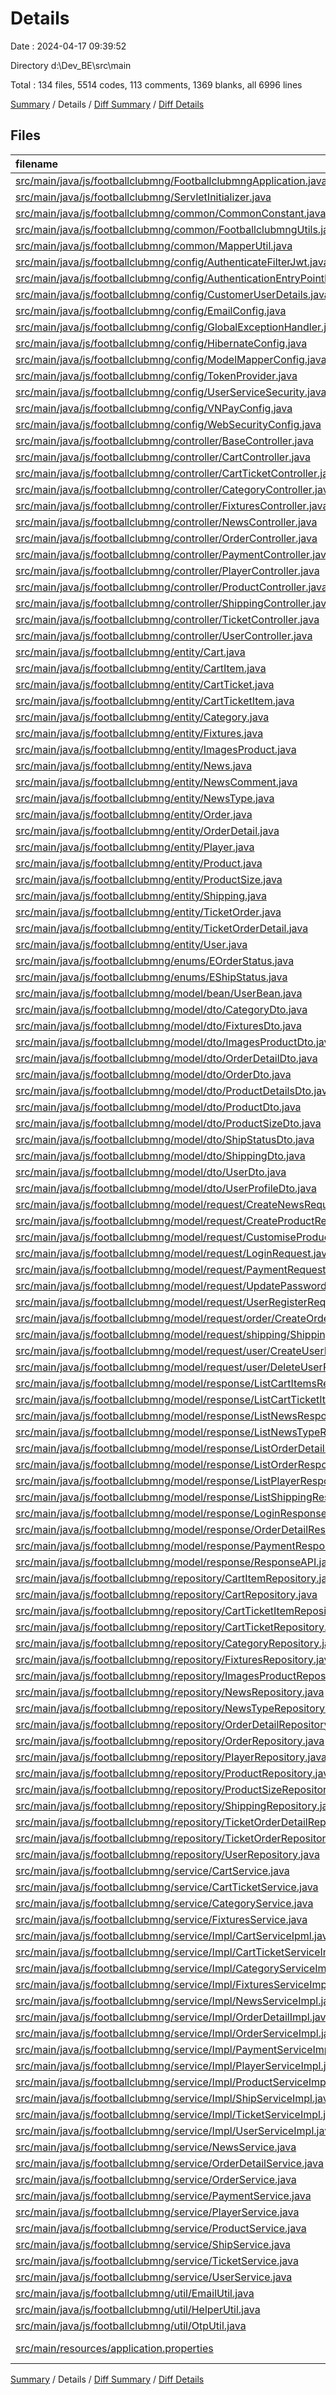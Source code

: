 # Details

Date : 2024-04-17 09:39:52

Directory d:\\Dev_BE\\src\\main

Total : 134 files,  5514 codes, 113 comments, 1369 blanks, all 6996 lines

[Summary](results.md) / Details / [Diff Summary](diff.md) / [Diff Details](diff-details.md)

## Files
| filename | language | code | comment | blank | total |
| :--- | :--- | ---: | ---: | ---: | ---: |
| [src/main/java/js/footballclubmng/FootballclubmngApplication.java](/src/main/java/js/footballclubmng/FootballclubmngApplication.java) | Java | 12 | 0 | 5 | 17 |
| [src/main/java/js/footballclubmng/ServletInitializer.java](/src/main/java/js/footballclubmng/ServletInitializer.java) | Java | 9 | 0 | 5 | 14 |
| [src/main/java/js/footballclubmng/common/CommonConstant.java](/src/main/java/js/footballclubmng/common/CommonConstant.java) | Java | 238 | 15 | 93 | 346 |
| [src/main/java/js/footballclubmng/common/FootballclubmngUtils.java](/src/main/java/js/footballclubmng/common/FootballclubmngUtils.java) | Java | 49 | 0 | 11 | 60 |
| [src/main/java/js/footballclubmng/common/MapperUtil.java](/src/main/java/js/footballclubmng/common/MapperUtil.java) | Java | 174 | 1 | 48 | 223 |
| [src/main/java/js/footballclubmng/config/AuthenticateFilterJwt.java](/src/main/java/js/footballclubmng/config/AuthenticateFilterJwt.java) | Java | 47 | 0 | 11 | 58 |
| [src/main/java/js/footballclubmng/config/AuthenticationEntryPointHandler.java](/src/main/java/js/footballclubmng/config/AuthenticationEntryPointHandler.java) | Java | 24 | 0 | 3 | 27 |
| [src/main/java/js/footballclubmng/config/CustomerUserDetails.java](/src/main/java/js/footballclubmng/config/CustomerUserDetails.java) | Java | 72 | 1 | 17 | 90 |
| [src/main/java/js/footballclubmng/config/EmailConfig.java](/src/main/java/js/footballclubmng/config/EmailConfig.java) | Java | 24 | 0 | 5 | 29 |
| [src/main/java/js/footballclubmng/config/GlobalExceptionHandler.java](/src/main/java/js/footballclubmng/config/GlobalExceptionHandler.java) | Java | 21 | 0 | 4 | 25 |
| [src/main/java/js/footballclubmng/config/HibernateConfig.java](/src/main/java/js/footballclubmng/config/HibernateConfig.java) | Java | 58 | 4 | 10 | 72 |
| [src/main/java/js/footballclubmng/config/ModelMapperConfig.java](/src/main/java/js/footballclubmng/config/ModelMapperConfig.java) | Java | 15 | 1 | 4 | 20 |
| [src/main/java/js/footballclubmng/config/TokenProvider.java](/src/main/java/js/footballclubmng/config/TokenProvider.java) | Java | 46 | 3 | 10 | 59 |
| [src/main/java/js/footballclubmng/config/UserServiceSecurity.java](/src/main/java/js/footballclubmng/config/UserServiceSecurity.java) | Java | 23 | 0 | 4 | 27 |
| [src/main/java/js/footballclubmng/config/VNPayConfig.java](/src/main/java/js/footballclubmng/config/VNPayConfig.java) | Java | 127 | 2 | 13 | 142 |
| [src/main/java/js/footballclubmng/config/WebSecurityConfig.java](/src/main/java/js/footballclubmng/config/WebSecurityConfig.java) | Java | 105 | 0 | 20 | 125 |
| [src/main/java/js/footballclubmng/controller/BaseController.java](/src/main/java/js/footballclubmng/controller/BaseController.java) | Java | 25 | 0 | 7 | 32 |
| [src/main/java/js/footballclubmng/controller/CartController.java](/src/main/java/js/footballclubmng/controller/CartController.java) | Java | 125 | 0 | 15 | 140 |
| [src/main/java/js/footballclubmng/controller/CartTicketController.java](/src/main/java/js/footballclubmng/controller/CartTicketController.java) | Java | 78 | 0 | 9 | 87 |
| [src/main/java/js/footballclubmng/controller/CategoryController.java](/src/main/java/js/footballclubmng/controller/CategoryController.java) | Java | 60 | 0 | 11 | 71 |
| [src/main/java/js/footballclubmng/controller/FixturesController.java](/src/main/java/js/footballclubmng/controller/FixturesController.java) | Java | 63 | 0 | 9 | 72 |
| [src/main/java/js/footballclubmng/controller/NewsController.java](/src/main/java/js/footballclubmng/controller/NewsController.java) | Java | 140 | 0 | 19 | 159 |
| [src/main/java/js/footballclubmng/controller/OrderController.java](/src/main/java/js/footballclubmng/controller/OrderController.java) | Java | 50 | 0 | 15 | 65 |
| [src/main/java/js/footballclubmng/controller/PaymentController.java](/src/main/java/js/footballclubmng/controller/PaymentController.java) | Java | 43 | 4 | 11 | 58 |
| [src/main/java/js/footballclubmng/controller/PlayerController.java](/src/main/java/js/footballclubmng/controller/PlayerController.java) | Java | 72 | 0 | 13 | 85 |
| [src/main/java/js/footballclubmng/controller/ProductController.java](/src/main/java/js/footballclubmng/controller/ProductController.java) | Java | 83 | 0 | 14 | 97 |
| [src/main/java/js/footballclubmng/controller/ShippingController.java](/src/main/java/js/footballclubmng/controller/ShippingController.java) | Java | 25 | 0 | 10 | 35 |
| [src/main/java/js/footballclubmng/controller/TicketController.java](/src/main/java/js/footballclubmng/controller/TicketController.java) | Java | 11 | 14 | 5 | 30 |
| [src/main/java/js/footballclubmng/controller/UserController.java](/src/main/java/js/footballclubmng/controller/UserController.java) | Java | 217 | 0 | 31 | 248 |
| [src/main/java/js/footballclubmng/entity/Cart.java](/src/main/java/js/footballclubmng/entity/Cart.java) | Java | 24 | 0 | 6 | 30 |
| [src/main/java/js/footballclubmng/entity/CartItem.java](/src/main/java/js/footballclubmng/entity/CartItem.java) | Java | 38 | 0 | 12 | 50 |
| [src/main/java/js/footballclubmng/entity/CartTicket.java](/src/main/java/js/footballclubmng/entity/CartTicket.java) | Java | 21 | 0 | 7 | 28 |
| [src/main/java/js/footballclubmng/entity/CartTicketItem.java](/src/main/java/js/footballclubmng/entity/CartTicketItem.java) | Java | 23 | 0 | 7 | 30 |
| [src/main/java/js/footballclubmng/entity/Category.java](/src/main/java/js/footballclubmng/entity/Category.java) | Java | 25 | 0 | 9 | 34 |
| [src/main/java/js/footballclubmng/entity/Fixtures.java](/src/main/java/js/footballclubmng/entity/Fixtures.java) | Java | 43 | 0 | 6 | 49 |
| [src/main/java/js/footballclubmng/entity/ImagesProduct.java](/src/main/java/js/footballclubmng/entity/ImagesProduct.java) | Java | 25 | 0 | 9 | 34 |
| [src/main/java/js/footballclubmng/entity/News.java](/src/main/java/js/footballclubmng/entity/News.java) | Java | 36 | 2 | 17 | 55 |
| [src/main/java/js/footballclubmng/entity/NewsComment.java](/src/main/java/js/footballclubmng/entity/NewsComment.java) | Java | 26 | 4 | 11 | 41 |
| [src/main/java/js/footballclubmng/entity/NewsType.java](/src/main/java/js/footballclubmng/entity/NewsType.java) | Java | 29 | 0 | 8 | 37 |
| [src/main/java/js/footballclubmng/entity/Order.java](/src/main/java/js/footballclubmng/entity/Order.java) | Java | 41 | 0 | 16 | 57 |
| [src/main/java/js/footballclubmng/entity/OrderDetail.java](/src/main/java/js/footballclubmng/entity/OrderDetail.java) | Java | 34 | 0 | 12 | 46 |
| [src/main/java/js/footballclubmng/entity/Player.java](/src/main/java/js/footballclubmng/entity/Player.java) | Java | 45 | 0 | 21 | 66 |
| [src/main/java/js/footballclubmng/entity/Product.java](/src/main/java/js/footballclubmng/entity/Product.java) | Java | 40 | 0 | 15 | 55 |
| [src/main/java/js/footballclubmng/entity/ProductSize.java](/src/main/java/js/footballclubmng/entity/ProductSize.java) | Java | 27 | 0 | 10 | 37 |
| [src/main/java/js/footballclubmng/entity/Shipping.java](/src/main/java/js/footballclubmng/entity/Shipping.java) | Java | 41 | 0 | 18 | 59 |
| [src/main/java/js/footballclubmng/entity/TicketOrder.java](/src/main/java/js/footballclubmng/entity/TicketOrder.java) | Java | 27 | 3 | 8 | 38 |
| [src/main/java/js/footballclubmng/entity/TicketOrderDetail.java](/src/main/java/js/footballclubmng/entity/TicketOrderDetail.java) | Java | 25 | 0 | 8 | 33 |
| [src/main/java/js/footballclubmng/entity/User.java](/src/main/java/js/footballclubmng/entity/User.java) | Java | 62 | 2 | 26 | 90 |
| [src/main/java/js/footballclubmng/enums/EOrderStatus.java](/src/main/java/js/footballclubmng/enums/EOrderStatus.java) | Java | 8 | 0 | 4 | 12 |
| [src/main/java/js/footballclubmng/enums/EShipStatus.java](/src/main/java/js/footballclubmng/enums/EShipStatus.java) | Java | 7 | 0 | 5 | 12 |
| [src/main/java/js/footballclubmng/model/bean/UserBean.java](/src/main/java/js/footballclubmng/model/bean/UserBean.java) | Java | 17 | 0 | 5 | 22 |
| [src/main/java/js/footballclubmng/model/dto/CategoryDto.java](/src/main/java/js/footballclubmng/model/dto/CategoryDto.java) | Java | 11 | 0 | 5 | 16 |
| [src/main/java/js/footballclubmng/model/dto/FixturesDto.java](/src/main/java/js/footballclubmng/model/dto/FixturesDto.java) | Java | 26 | 0 | 4 | 30 |
| [src/main/java/js/footballclubmng/model/dto/ImagesProductDto.java](/src/main/java/js/footballclubmng/model/dto/ImagesProductDto.java) | Java | 11 | 0 | 6 | 17 |
| [src/main/java/js/footballclubmng/model/dto/OrderDetailDto.java](/src/main/java/js/footballclubmng/model/dto/OrderDetailDto.java) | Java | 14 | 0 | 4 | 18 |
| [src/main/java/js/footballclubmng/model/dto/OrderDto.java](/src/main/java/js/footballclubmng/model/dto/OrderDto.java) | Java | 19 | 0 | 12 | 31 |
| [src/main/java/js/footballclubmng/model/dto/ProductDetailsDto.java](/src/main/java/js/footballclubmng/model/dto/ProductDetailsDto.java) | Java | 31 | 0 | 16 | 47 |
| [src/main/java/js/footballclubmng/model/dto/ProductDto.java](/src/main/java/js/footballclubmng/model/dto/ProductDto.java) | Java | 21 | 0 | 12 | 33 |
| [src/main/java/js/footballclubmng/model/dto/ProductSizeDto.java](/src/main/java/js/footballclubmng/model/dto/ProductSizeDto.java) | Java | 11 | 0 | 7 | 18 |
| [src/main/java/js/footballclubmng/model/dto/ShipStatusDto.java](/src/main/java/js/footballclubmng/model/dto/ShipStatusDto.java) | Java | 11 | 0 | 3 | 14 |
| [src/main/java/js/footballclubmng/model/dto/ShippingDto.java](/src/main/java/js/footballclubmng/model/dto/ShippingDto.java) | Java | 20 | 0 | 5 | 25 |
| [src/main/java/js/footballclubmng/model/dto/UserDto.java](/src/main/java/js/footballclubmng/model/dto/UserDto.java) | Java | 13 | 0 | 4 | 17 |
| [src/main/java/js/footballclubmng/model/dto/UserProfileDto.java](/src/main/java/js/footballclubmng/model/dto/UserProfileDto.java) | Java | 19 | 0 | 3 | 22 |
| [src/main/java/js/footballclubmng/model/request/CreateNewsRequest.java](/src/main/java/js/footballclubmng/model/request/CreateNewsRequest.java) | Java | 21 | 0 | 4 | 25 |
| [src/main/java/js/footballclubmng/model/request/CreateProductRequest.java](/src/main/java/js/footballclubmng/model/request/CreateProductRequest.java) | Java | 35 | 0 | 12 | 47 |
| [src/main/java/js/footballclubmng/model/request/CustomiseProductRequest.java](/src/main/java/js/footballclubmng/model/request/CustomiseProductRequest.java) | Java | 16 | 0 | 4 | 20 |
| [src/main/java/js/footballclubmng/model/request/LoginRequest.java](/src/main/java/js/footballclubmng/model/request/LoginRequest.java) | Java | 11 | 0 | 3 | 14 |
| [src/main/java/js/footballclubmng/model/request/PaymentRequest.java](/src/main/java/js/footballclubmng/model/request/PaymentRequest.java) | Java | 14 | 0 | 4 | 18 |
| [src/main/java/js/footballclubmng/model/request/UpdatePasswordRequest.java](/src/main/java/js/footballclubmng/model/request/UpdatePasswordRequest.java) | Java | 13 | 0 | 4 | 17 |
| [src/main/java/js/footballclubmng/model/request/UserRegisterRequest.java](/src/main/java/js/footballclubmng/model/request/UserRegisterRequest.java) | Java | 28 | 0 | 5 | 33 |
| [src/main/java/js/footballclubmng/model/request/order/CreateOrderRequest.java](/src/main/java/js/footballclubmng/model/request/order/CreateOrderRequest.java) | Java | 17 | 0 | 7 | 24 |
| [src/main/java/js/footballclubmng/model/request/shipping/ShippingRequest.java](/src/main/java/js/footballclubmng/model/request/shipping/ShippingRequest.java) | Java | 16 | 0 | 5 | 21 |
| [src/main/java/js/footballclubmng/model/request/user/CreateUserRequest.java](/src/main/java/js/footballclubmng/model/request/user/CreateUserRequest.java) | Java | 34 | 0 | 14 | 48 |
| [src/main/java/js/footballclubmng/model/request/user/DeleteUserRequest.java](/src/main/java/js/footballclubmng/model/request/user/DeleteUserRequest.java) | Java | 9 | 0 | 4 | 13 |
| [src/main/java/js/footballclubmng/model/response/ListCartItemsResponse.java](/src/main/java/js/footballclubmng/model/response/ListCartItemsResponse.java) | Java | 19 | 0 | 4 | 23 |
| [src/main/java/js/footballclubmng/model/response/ListCartTicketItemResponse.java](/src/main/java/js/footballclubmng/model/response/ListCartTicketItemResponse.java) | Java | 21 | 0 | 4 | 25 |
| [src/main/java/js/footballclubmng/model/response/ListNewsResponse.java](/src/main/java/js/footballclubmng/model/response/ListNewsResponse.java) | Java | 15 | 0 | 4 | 19 |
| [src/main/java/js/footballclubmng/model/response/ListNewsTypeResponse.java](/src/main/java/js/footballclubmng/model/response/ListNewsTypeResponse.java) | Java | 13 | 0 | 3 | 16 |
| [src/main/java/js/footballclubmng/model/response/ListOrderDetailsResponse.java](/src/main/java/js/footballclubmng/model/response/ListOrderDetailsResponse.java) | Java | 19 | 0 | 3 | 22 |
| [src/main/java/js/footballclubmng/model/response/ListOrderResponse.java](/src/main/java/js/footballclubmng/model/response/ListOrderResponse.java) | Java | 17 | 0 | 5 | 22 |
| [src/main/java/js/footballclubmng/model/response/ListPlayerResponse.java](/src/main/java/js/footballclubmng/model/response/ListPlayerResponse.java) | Java | 15 | 0 | 3 | 18 |
| [src/main/java/js/footballclubmng/model/response/ListShippingResponse.java](/src/main/java/js/footballclubmng/model/response/ListShippingResponse.java) | Java | 25 | 0 | 8 | 33 |
| [src/main/java/js/footballclubmng/model/response/LoginResponse.java](/src/main/java/js/footballclubmng/model/response/LoginResponse.java) | Java | 25 | 0 | 7 | 32 |
| [src/main/java/js/footballclubmng/model/response/OrderDetailResponse.java](/src/main/java/js/footballclubmng/model/response/OrderDetailResponse.java) | Java | 16 | 0 | 3 | 19 |
| [src/main/java/js/footballclubmng/model/response/PaymentResponse.java](/src/main/java/js/footballclubmng/model/response/PaymentResponse.java) | Java | 14 | 0 | 3 | 17 |
| [src/main/java/js/footballclubmng/model/response/ResponseAPI.java](/src/main/java/js/footballclubmng/model/response/ResponseAPI.java) | Java | 62 | 0 | 21 | 83 |
| [src/main/java/js/footballclubmng/repository/CartItemRepository.java](/src/main/java/js/footballclubmng/repository/CartItemRepository.java) | Java | 14 | 0 | 7 | 21 |
| [src/main/java/js/footballclubmng/repository/CartRepository.java](/src/main/java/js/footballclubmng/repository/CartRepository.java) | Java | 9 | 0 | 3 | 12 |
| [src/main/java/js/footballclubmng/repository/CartTicketItemRepository.java](/src/main/java/js/footballclubmng/repository/CartTicketItemRepository.java) | Java | 13 | 0 | 6 | 19 |
| [src/main/java/js/footballclubmng/repository/CartTicketRepository.java](/src/main/java/js/footballclubmng/repository/CartTicketRepository.java) | Java | 10 | 0 | 4 | 14 |
| [src/main/java/js/footballclubmng/repository/CategoryRepository.java](/src/main/java/js/footballclubmng/repository/CategoryRepository.java) | Java | 17 | 0 | 6 | 23 |
| [src/main/java/js/footballclubmng/repository/FixturesRepository.java](/src/main/java/js/footballclubmng/repository/FixturesRepository.java) | Java | 11 | 0 | 4 | 15 |
| [src/main/java/js/footballclubmng/repository/ImagesProductRepository.java](/src/main/java/js/footballclubmng/repository/ImagesProductRepository.java) | Java | 13 | 0 | 7 | 20 |
| [src/main/java/js/footballclubmng/repository/NewsRepository.java](/src/main/java/js/footballclubmng/repository/NewsRepository.java) | Java | 19 | 0 | 6 | 25 |
| [src/main/java/js/footballclubmng/repository/NewsTypeRepository.java](/src/main/java/js/footballclubmng/repository/NewsTypeRepository.java) | Java | 17 | 1 | 5 | 23 |
| [src/main/java/js/footballclubmng/repository/OrderDetailRepository.java](/src/main/java/js/footballclubmng/repository/OrderDetailRepository.java) | Java | 9 | 0 | 6 | 15 |
| [src/main/java/js/footballclubmng/repository/OrderRepository.java](/src/main/java/js/footballclubmng/repository/OrderRepository.java) | Java | 12 | 0 | 7 | 19 |
| [src/main/java/js/footballclubmng/repository/PlayerRepository.java](/src/main/java/js/footballclubmng/repository/PlayerRepository.java) | Java | 22 | 0 | 6 | 28 |
| [src/main/java/js/footballclubmng/repository/ProductRepository.java](/src/main/java/js/footballclubmng/repository/ProductRepository.java) | Java | 16 | 0 | 8 | 24 |
| [src/main/java/js/footballclubmng/repository/ProductSizeRepository.java](/src/main/java/js/footballclubmng/repository/ProductSizeRepository.java) | Java | 12 | 0 | 10 | 22 |
| [src/main/java/js/footballclubmng/repository/ShippingRepository.java](/src/main/java/js/footballclubmng/repository/ShippingRepository.java) | Java | 9 | 0 | 5 | 14 |
| [src/main/java/js/footballclubmng/repository/TicketOrderDetailRepository.java](/src/main/java/js/footballclubmng/repository/TicketOrderDetailRepository.java) | Java | 7 | 0 | 3 | 10 |
| [src/main/java/js/footballclubmng/repository/TicketOrderRepository.java](/src/main/java/js/footballclubmng/repository/TicketOrderRepository.java) | Java | 7 | 0 | 3 | 10 |
| [src/main/java/js/footballclubmng/repository/UserRepository.java](/src/main/java/js/footballclubmng/repository/UserRepository.java) | Java | 17 | 0 | 10 | 27 |
| [src/main/java/js/footballclubmng/service/CartService.java](/src/main/java/js/footballclubmng/service/CartService.java) | Java | 18 | 0 | 7 | 25 |
| [src/main/java/js/footballclubmng/service/CartTicketService.java](/src/main/java/js/footballclubmng/service/CartTicketService.java) | Java | 12 | 0 | 5 | 17 |
| [src/main/java/js/footballclubmng/service/CategoryService.java](/src/main/java/js/footballclubmng/service/CategoryService.java) | Java | 12 | 0 | 4 | 16 |
| [src/main/java/js/footballclubmng/service/FixturesService.java](/src/main/java/js/footballclubmng/service/FixturesService.java) | Java | 11 | 0 | 4 | 15 |
| [src/main/java/js/footballclubmng/service/Impl/CartServiceIpml.java](/src/main/java/js/footballclubmng/service/Impl/CartServiceIpml.java) | Java | 209 | 3 | 27 | 239 |
| [src/main/java/js/footballclubmng/service/Impl/CartTicketServiceImpl.java](/src/main/java/js/footballclubmng/service/Impl/CartTicketServiceImpl.java) | Java | 101 | 0 | 12 | 113 |
| [src/main/java/js/footballclubmng/service/Impl/CategoryServiceImpl.java](/src/main/java/js/footballclubmng/service/Impl/CategoryServiceImpl.java) | Java | 74 | 0 | 13 | 87 |
| [src/main/java/js/footballclubmng/service/Impl/FixturesServiceImpl.java](/src/main/java/js/footballclubmng/service/Impl/FixturesServiceImpl.java) | Java | 107 | 0 | 10 | 117 |
| [src/main/java/js/footballclubmng/service/Impl/NewsServiceImpl.java](/src/main/java/js/footballclubmng/service/Impl/NewsServiceImpl.java) | Java | 192 | 0 | 26 | 218 |
| [src/main/java/js/footballclubmng/service/Impl/OrderDetailImpl.java](/src/main/java/js/footballclubmng/service/Impl/OrderDetailImpl.java) | Java | 23 | 0 | 5 | 28 |
| [src/main/java/js/footballclubmng/service/Impl/OrderServiceImpl.java](/src/main/java/js/footballclubmng/service/Impl/OrderServiceImpl.java) | Java | 114 | 13 | 32 | 159 |
| [src/main/java/js/footballclubmng/service/Impl/PaymentServiceImpl.java](/src/main/java/js/footballclubmng/service/Impl/PaymentServiceImpl.java) | Java | 57 | 2 | 19 | 78 |
| [src/main/java/js/footballclubmng/service/Impl/PlayerServiceImpl.java](/src/main/java/js/footballclubmng/service/Impl/PlayerServiceImpl.java) | Java | 101 | 0 | 13 | 114 |
| [src/main/java/js/footballclubmng/service/Impl/ProductServiceImpl.java](/src/main/java/js/footballclubmng/service/Impl/ProductServiceImpl.java) | Java | 156 | 8 | 45 | 209 |
| [src/main/java/js/footballclubmng/service/Impl/ShipServiceImpl.java](/src/main/java/js/footballclubmng/service/Impl/ShipServiceImpl.java) | Java | 66 | 5 | 19 | 90 |
| [src/main/java/js/footballclubmng/service/Impl/TicketServiceImpl.java](/src/main/java/js/footballclubmng/service/Impl/TicketServiceImpl.java) | Java | 74 | 0 | 11 | 85 |
| [src/main/java/js/footballclubmng/service/Impl/UserServiceImpl.java](/src/main/java/js/footballclubmng/service/Impl/UserServiceImpl.java) | Java | 363 | 9 | 39 | 411 |
| [src/main/java/js/footballclubmng/service/NewsService.java](/src/main/java/js/footballclubmng/service/NewsService.java) | Java | 23 | 0 | 17 | 40 |
| [src/main/java/js/footballclubmng/service/OrderDetailService.java](/src/main/java/js/footballclubmng/service/OrderDetailService.java) | Java | 8 | 0 | 5 | 13 |
| [src/main/java/js/footballclubmng/service/OrderService.java](/src/main/java/js/footballclubmng/service/OrderService.java) | Java | 11 | 0 | 7 | 18 |
| [src/main/java/js/footballclubmng/service/PaymentService.java](/src/main/java/js/footballclubmng/service/PaymentService.java) | Java | 8 | 0 | 6 | 14 |
| [src/main/java/js/footballclubmng/service/PlayerService.java](/src/main/java/js/footballclubmng/service/PlayerService.java) | Java | 12 | 0 | 4 | 16 |
| [src/main/java/js/footballclubmng/service/ProductService.java](/src/main/java/js/footballclubmng/service/ProductService.java) | Java | 17 | 0 | 7 | 24 |
| [src/main/java/js/footballclubmng/service/ShipService.java](/src/main/java/js/footballclubmng/service/ShipService.java) | Java | 10 | 0 | 8 | 18 |
| [src/main/java/js/footballclubmng/service/TicketService.java](/src/main/java/js/footballclubmng/service/TicketService.java) | Java | 4 | 0 | 3 | 7 |
| [src/main/java/js/footballclubmng/service/UserService.java](/src/main/java/js/footballclubmng/service/UserService.java) | Java | 30 | 1 | 4 | 35 |
| [src/main/java/js/footballclubmng/util/EmailUtil.java](/src/main/java/js/footballclubmng/util/EmailUtil.java) | Java | 41 | 15 | 10 | 66 |
| [src/main/java/js/footballclubmng/util/HelperUtil.java](/src/main/java/js/footballclubmng/util/HelperUtil.java) | Java | 13 | 0 | 4 | 17 |
| [src/main/java/js/footballclubmng/util/OtpUtil.java](/src/main/java/js/footballclubmng/util/OtpUtil.java) | Java | 15 | 0 | 3 | 18 |
| [src/main/resources/application.properties](/src/main/resources/application.properties) | Java Properties | 16 | 0 | 7 | 23 |

[Summary](results.md) / Details / [Diff Summary](diff.md) / [Diff Details](diff-details.md)